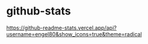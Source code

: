 # github-stats

https://github-readme-stats.vercel.app/api?username=engel80&show_icons=true&theme=radical

